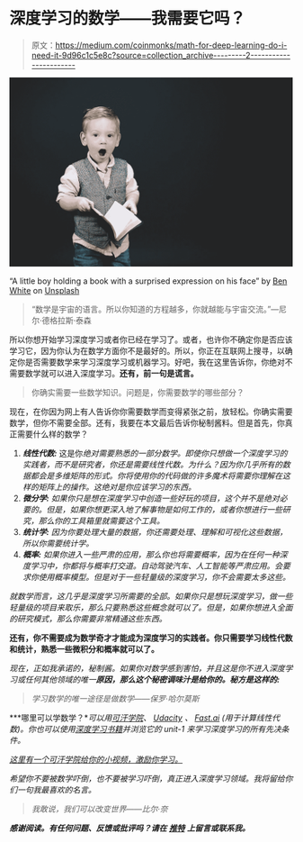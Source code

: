 # 深度学习的数学——我需要它吗？

> 原文：<https://medium.com/coinmonks/math-for-deep-learning-do-i-need-it-9d96c1c5e8c?source=collection_archive---------2----------------------->

![](img/4f407e58490b0c68cbec2df5e82fa782.png)

“A little boy holding a book with a surprised expression on his face” by [Ben White](https://unsplash.com/@benwhitephotography?utm_source=medium&utm_medium=referral) on [Unsplash](https://unsplash.com?utm_source=medium&utm_medium=referral)

> “数学是宇宙的语言。所以你知道的方程越多，你就越能与宇宙交流。”—尼尔·德格拉斯·泰森

所以你想开始学习深度学习或者你已经在学习了。或者，也许你不确定你是否应该学习它，因为你认为在数学方面你不是最好的。所以，你正在互联网上搜寻，以确定你是否需要数学来学习深度学习或机器学习。好吧，我在这里告诉你，你绝对不需要数学就可以进入深度学习。**还有，前一句是谎言。**

> 你确实需要一些数学知识。问题是，你需要数学的哪些部分？

现在，在你因为网上有人告诉你你需要数学而变得紧张之前，放轻松。你确实需要数学，但你不需要全部。还有，我要在本文最后告诉你秘制酱料。但是首先，你真正需要什么样的数学？

1.  ***线性代数:*** 这是你*绝对需要熟悉的一部分数学。即使你只想做一个深度学习的实践者，而不是研究者，你还是需要线性代数。为什么？因为你几乎所有的数据都会是多维矩阵的形式。你将使用你的代码做的许多魔术将需要你理解在这样的矩阵上的操作。这绝对是你应该学习的东西。*
2.  ****微分学:*** 如果你只是想在深度学习中创造一些好玩的项目，这个并不是绝对必要的。但是，如果你想更深入地了解事物是如何工作的，或者你想进行一些研究，那么你的工具箱里就需要这个工具。*
3.  ****统计学:*** 因为你要处理大量的数据，你还需要处理、理解和可视化这些数据，所以你需要统计学。*
4.  ****概率:*** 如果你进入一些严肃的应用，那么你也将需要概率，因为在任何一种深度学习中，你都将与概率打交道。自动驾驶汽车、人工智能等严肃应用。会要求你使用概率模型。但是对于一些轻量级的深度学习，你不会需要太多这些。*

*就数学而言，这几乎是深度学习所需要的全部。如果你只是想玩深度学习，做一些轻量级的项目来取乐，那么只要熟悉这些概念就可以了。但是，如果你想进入全面的研究模式，那么你需要非常精通这些东西。*

****还有，你不需要成为数学奇才才能成为深度学习的实践者。你只需要学习线性代数和统计，熟悉一些微积分和概率就可以了。****

*现在，正如我承诺的，秘制酱。如果你对数学感到害怕，并且这是你不进入深度学习或任何其他领域的唯一**原因，那么这个秘密调味汁是给你的。秘方是这样的:***

> *学习数学的唯一途径是做数学——保罗·哈尔莫斯*

***哪里可以学数学？**可以用[可汗学院](https://www.khanacademy.org/)、 [Udacity](https://www.udacity.com) 、 [Fast.ai](http://www.fast.ai/) (用于计算线性代数)。你也可以使用[深度学习书籍](http://www.deeplearningbook.org/)并浏览它的 unit-1 来学习深度学习的所有先决条件。*

*[这里有一个可汗学院给你的小视频，激励你学习。](https://youtu.be/JC82Il2cjqA)*

*希望你不要被数学吓倒，也不要被学习吓倒，真正进入深度学习领域。我将留给你们一句我最喜欢的名言。*

> *我敢说，我们可以改变世界——比尔·奈*

****感谢阅读。有任何问题、反馈或批评吗？请在*** [***推特***](https://twitter.com/iamjyash) ***上留言或联系我。****